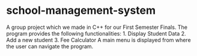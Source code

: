 # school-management-system
A group project which we made in C++ for our First Semester Finals.
The program provides the following functionalities:
    1. Display Student Data
    2. Add a new student
    3. Fee Calculator
A main menu is displayed from where the user can navigate the program.
